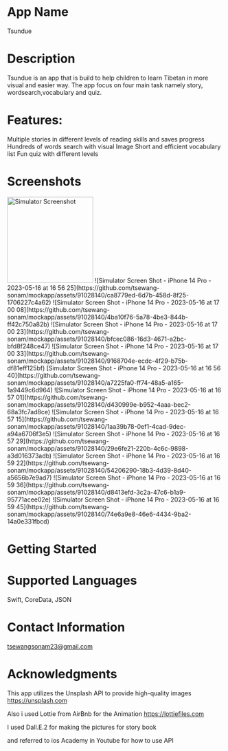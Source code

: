 # App Name

Tsundue

# Description

Tsundue is an app that is build to help children to learn Tibetan in more visual and easier way. The app focus on four main task namely story, wordsearch,vocabulary and quiz. 

# Features:

Multiple stories in different levels of reading skills and saves progress
Hundreds of words search with visual Image
Short and efficient vocabulary list
Fun quiz with different levels


# Screenshots

<img src="https://github.com/tsewang-sonam/mockapp/assets/91028140/7de05adc-7055-47b5-916d-86a7718d4c2e" alt="Simulator Screenshot" width="200" />
![Simulator Screen Shot - iPhone 14 Pro - 2023-05-16 at 16 56 25](https://github.com/tsewang-sonam/mockapp/assets/91028140/ca8779ed-6d7b-458d-8f25-1706227c4a62)
![Simulator Screen Shot - iPhone 14 Pro - 2023-05-16 at 17 00 08](https://github.com/tsewang-sonam/mockapp/assets/91028140/4ba10f76-5a78-4be3-844b-ff42c750a82b)
![Simulator Screen Shot - iPhone 14 Pro - 2023-05-16 at 17 00 23](https://github.com/tsewang-sonam/mockapp/assets/91028140/bfcec086-16d3-4671-a2bc-bfd8f248ce47)
![Simulator Screen Shot - iPhone 14 Pro - 2023-05-16 at 17 00 33](https://github.com/tsewang-sonam/mockapp/assets/91028140/9168704e-ecdc-4f29-b75b-df81eff125bf)
[Simulator Screen Shot - iPhone 14 Pro - 2023-05-16 at 16 56 40](https://github.com/tsewang-sonam/mockapp/assets/91028140/a7225fa0-ff74-48a5-a165-1a9449c6d964)
![Simulator Screen Shot - iPhone 14 Pro - 2023-05-16 at 16 57 01](https://github.com/tsewang-sonam/mockapp/assets/91028140/d430999e-b952-4aaa-bec2-68a3fc7ad8ce)
![Simulator Screen Shot - iPhone 14 Pro - 2023-05-16 at 16 57 15](https://github.com/tsewang-sonam/mockapp/assets/91028140/1aa39b78-0ef1-4cad-9dec-a94a6706f3e5)
![Simulator Screen Shot - iPhone 14 Pro - 2023-05-16 at 16 57 29](https://github.com/tsewang-sonam/mockapp/assets/91028140/29e6fe21-220b-4c6c-9898-a3d016373adb)
![Simulator Screen Shot - iPhone 14 Pro - 2023-05-16 at 16 59 22](https://github.com/tsewang-sonam/mockapp/assets/91028140/54206290-18b3-4d39-8d40-a5656b7e9ad7)
![Simulator Screen Shot - iPhone 14 Pro - 2023-05-16 at 16 59 36](https://github.com/tsewang-sonam/mockapp/assets/91028140/d8413efd-3c2a-47c6-b1a9-95771acee02e)
![Simulator Screen Shot - iPhone 14 Pro - 2023-05-16 at 16 59 45](https://github.com/tsewang-sonam/mockapp/assets/91028140/74e6a9e8-46e6-4434-9ba2-14a0e331fbcd)



# Getting Started


# Supported Languages

Swift, CoreData, JSON



# Contact Information

tsewangsonam23@gmail.com

# Acknowledgments

This app utilizes the Unsplash API to provide high-quality images
https://unsplash.com

Also i used Lottie from AirBnb for the Animation
https://lottiefiles.com

I used Dall.E.2 for making the pictures for story book

and referred to ios Academy in Youtube for how to use API



